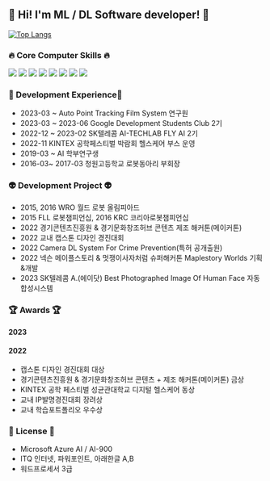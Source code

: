## :construction_worker: Hi! I'm ML / DL Software developer! :construction_worker:
  
[![Top Langs](https://github-readme-stats.vercel.app/api/top-langs/?username=carrier1269&hide=XML,Rich%20Text%20Format&theme=discord_old_blurple&layout=compact&langs_count=8)](https://github.com/anuraghazra/github-readme-stats)
### :fire: Core Computer Skills :fire:

<img src="https://img.shields.io/badge/Python3-3776AB?style=flat&logo=Python&logoColor=white"/></a>
<img src="https://img.shields.io/badge/MySQL-4479A1?style=flat&logo=MySQL&logoColor=white"/></a>
<img src="https://img.shields.io/badge/Catia V5 R20-005386?style=flat&logo=Dassault Systèmes&logoColor=white"/></a> 
<img src="https://img.shields.io/badge/NVIDIA Jetson-76B900?style=flat&logo=NVIDIA&logoColor=white"/></a> 
<img src="https://img.shields.io/badge/Ubuntu-E95420?style=flat&logo=Ubuntu&logoColor=white"/></a> 
<img src="https://img.shields.io/badge/Embedded System-00B2FF?style=flat&logo=Windows&logoColor=white"/> 
<img src="https://img.shields.io/badge/Iot-00B0D8?style=flat&logo=Probot&logoColor=white"/></a>
<img src="https://img.shields.io/badge/Github-181717?style=flat&logo=GitHub&logoColor=white"/></a>

<!-- <img src="https://img.shields.io/badge/Microsoft Azure-0078D4?style=flat&logo=Microsoft Azure&logoColor=white"/></a> -->

### :rocket: Development Experience:rocket: 
-   2023-03 ~             Auto Point Tracking Film System 연구원 
-   2023-03 ~ 2023-06     Google Development Students Club 2기
-   2022-12 ~ 2023-02     SK텔레콤 AI-TECHLAB FLY AI 2기
-   2022-11               KINTEX 공학페스티벌 박람회 헬스케어 부스 운영
-   2019-03 ~             AI 학부연구생
-   2016-03~ 2017-03      청원고등학교 로봇동아리 부회장

### 👽️ Development Project 👽️ 
-   2015, 2016 WRO 월드 로봇 올림피아드
-   2015 FLL 로봇챔피언십, 2016 KRC 코리아로봇챔피언십
-   2022 경기콘텐츠진흥원 & 경기문화창조허브 콘텐츠 제조 해커톤(메이커톤)
-   2022 교내 캡스톤 디자인 경진대회
-   2022 Camera DL System For Crime Prevention(특허 공개출원)
-   2022 넥슨 메이플스토리 & 멋쟁이사자처럼 슈퍼해커톤 Maplestory Worlds 기획&개발
-   2023 SK텔레콤 A.(에이닷) Best Photographed Image Of Human Face 자동합성시스템

### 🏆 Awards 🏆
#### 2023
#### 2022
-   캡스톤 디자인 경진대회 대상
-   경기콘텐츠진흥원 & 경기문화창조허브 콘텐츠 + 제조 해커톤(메이커톤) 금상
-   KINTEX 공학 페스티벌 성균관대학교 디지털 헬스케어 동상 
-   교내 IP발명경진대회 장려상
-   교내 학습포트폴리오 우수상

### 🤡 License 🤡
- Microsoft Azure AI / AI-900
- ITQ 인터넷, 파워포인트, 아래한글 A,B
- 워드프로세서 3급



<!--
**carrier1269/carrier1269** is a ✨ _special_ ✨ repository because its `README.md` (this file) appears on your GitHub profile.

Here are some ideas to get you started:

- 🔭 I’m currently working on ...
- 🌱 I’m currently learning ...
- 👯 I’m looking to collaborate on ...
- 🤔 I’m looking for help with ...
- 💬 Ask me about ...
- 📫 How to reach me: ...
- 😄😄 Pronouns: ...
- ⚡ Fun fact: ... 
-->
